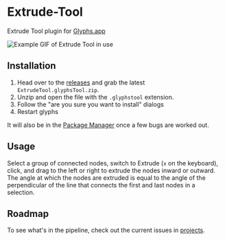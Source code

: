 # Extrude-Tool
Extrude Tool plugin for [Glyphs.app](https://glyphsapp.com/)

![Example GIF of Extrude Tool in use](https://media.giphy.com/media/26gJAkdmmMqWAU5d6/giphy.gif)

## Installation
1. Head over to the [releases](releases) and grab the latest `ExtrudeTool.glyphsTool.zip`.
1. Unzip and open the file with the `.glyphstool` extension.
1. Follow the "are you sure you want to install" dialogs
1. Restart glyphs

It will also be in the [Package Manager](https://github.com/schriftgestalt/glyphs-packages) once a few bugs are worked out.

## Usage
Select a group of connected nodes, switch to Extrude (`x` on the keyboard), click, and drag to the left or right to extrude the nodes inward or outward. The angle at which the nodes are extruded is equal to the angle of the perpendicular of the line that connects the first and last nodes in a selection.

## Roadmap
To see what's in the pipeline, check out the current issues in [projects](projects/1).
